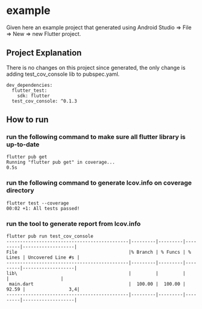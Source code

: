 # example

Given here an example project that generated using Android Studio => File => New => new Flutter project.

## Project Explanation

There is no changes on this project since generated, 
the only change is adding test_cov_console lib to pubspec.yaml.
```
dev_dependencies:
  flutter_test:
    sdk: flutter
  test_cov_console: ^0.1.3
```

## How to run
### run the following command to make sure all flutter library is up-to-date
```
flutter pub get
Running "flutter pub get" in coverage...                            0.5s
```
### run the following command to generate lcov.info on coverage directory
```
flutter test --coverage
00:02 +1: All tests passed!
```
### run the tool to generate report from lcov.info
```
flutter pub run test_cov_console
---------------------------------------------|---------|---------|---------|-------------------|
File                                         |% Branch | % Funcs | % Lines | Uncovered Line #s |
---------------------------------------------|---------|---------|---------|-------------------|
lib\                                         |         |         |         |                   |
 main.dart                                   |  100.00 |  100.00 |   92.59 |                3,4|
---------------------------------------------|---------|---------|---------|-------------------|
